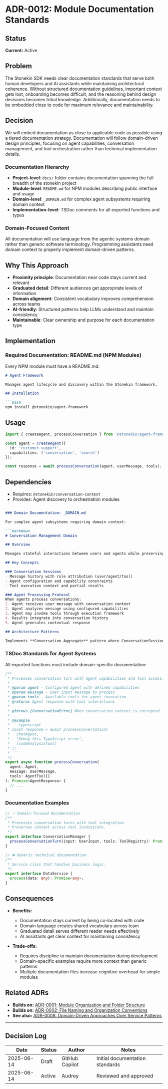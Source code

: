 # ADR-0012: Module Documentation Standards

## Status

**Current:** Active

## Problem

The Stonekin SDK needs clear documentation standards that serve both human developers and AI assistants while maintaining architectural coherence. Without structured documentation guidelines, important context gets lost, onboarding becomes difficult, and the reasoning behind design decisions becomes tribal knowledge. Additionally, documentation needs to be embedded close to code for maximum relevance and maintainability.

## Decision

We will embed documentation as close to applicable code as possible using a tiered documentation strategy. Documentation will follow domain-driven design principles, focusing on agent capabilities, conversation management, and tool orchestration rather than technical implementation details.

### Documentation Hierarchy

- **Project-level**: `docs/` folder contains documentation spanning the full breadth of the stonekin project
- **Module-level**: `README.md` for NPM modules describing public interface and usage
- **Domain-level**: `_DOMAIN.md` for complex agent subsystems requiring domain context
- **Implementation-level**: TSDoc comments for all exported functions and types

### Domain-Focused Content

All documentation will use language from the agentic systems domain rather than generic software terminology. Programming assistants need domain context to properly implement domain-driven patterns.

## Why This Approach

- **Proximity principle**: Documentation near code stays current and relevant
- **Graduated detail**: Different audiences get appropriate levels of information
- **Domain alignment**: Consistent vocabulary improves comprehension across teams
- **AI-friendly**: Structured patterns help LLMs understand and maintain consistency
- **Maintainable**: Clear ownership and purpose for each documentation type

## Implementation

### Required Documentation: README.md (NPM Modules)

Every NPM module must have a README.md:

```markdown
# Agent Framework

Manages agent lifecycle and discovery within the Stonekin framework.

## Installation

```bash
npm install @stonekin/agent-framework
```

## Usage

```typescript
import { createAgent, processConversation } from '@stonekin/agent-framework';

const agent = createAgent({
  id: 'customer-support',
  capabilities: ['conversation', 'search']
});

const response = await processConversation(agent, userMessage, tools);
```

## Dependencies

- Requires: `@stonekin/conversation-context`
- Provides: Agent discovery to orchestration modules

```markdown

### Domain Documentation: _DOMAIN.md

For complex agent subsystems requiring domain context:

```markdown
# Conversation Management Domain

## Overview

Manages stateful interactions between users and agents while preserving conversation boundaries.

## Key Concepts

### Conversation Sessions
- Message history with role attribution (user/agent/tool)
- Agent configuration and capability constraints  
- Tool execution context and partial results

### Agent Processing Protocol
When agents process conversations:
1. Agent receives user message with conversation context
2. Agent analyzes message using configured capabilities
3. Agent may invoke tools through execution framework
4. Results integrate into conversation history
5. Agent generates contextual response

## Architecture Patterns

Implements **Conversation Aggregate** pattern where ConversationSession is the aggregate root containing Messages as value objects.
```

### TSDoc Standards for Agent Systems

All exported functions must include domain-specific documentation:

```typescript
/**
 * Processes conversation turn with agent capabilities and tool access.
 * 
 * @param agent - Configured agent with defined capabilities
 * @param message - User input message to process
 * @param tools - Available tools for agent invocation
 * @returns Agent response with tool interactions
 * 
 * @throws {ConversationError} When conversation context is corrupted
 *
 * @example
 * ```typescript
 * const response = await processConversation(
 *   chatAgent,
 *   "Debug this TypeScript error",
 *   [codeAnalysisTool]
 * );
 * ```
 */
export async function processConversation(
  agent: Agent,
  message: UserMessage,
  tools: AgentTool[]
): Promise<AgentResponse> {
  // ...
}
```

### Documentation Examples

```typescript
// ✅ Domain-focused documentation
/**
 * Processes conversation turns with tool integration.
 * Preserves context across tool invocations.
 */
export interface ConversationManager {
  processConversationTurn(input: UserInput, tools: ToolRegistry): Promise<AgentResponse>;
}

// ❌ Generic technical documentation  
/**
 * Service class that handles business logic.
 */
export interface DataService {
  process(data: any): Promise<any>;
}
```

## Consequences

- **Benefits:**
  - Documentation stays current by being co-located with code
  - Domain language creates shared vocabulary across team
  - Graduated detail serves different reader needs effectively
  - AI assistants get clear context for maintaining consistency

- **Trade-offs:**
  - Requires discipline to maintain documentation during development
  - Domain-specific examples require more context than generic patterns
  - Multiple documentation files increase cognitive overhead for simple modules

## Related ADRs

- **Builds on:** [ADR-0001: Module Organization and Folder Structure](0001-module-organization.md)
- **Builds on:** [ADR-0002: File Naming and Organization Conventions](0002-file-organization.md)
- **See also:** [ADR-0008: Domain-Driven Approaches Over Service Patterns](0008-domain-driven-design.md)

---

## Decision Log

| Date | Status | Author | Notes |
|------|--------|--------|-------|
| 2025-06-14 | Draft | GitHub Copilot | Initial documentation standards |
| 2025-06-14 | Active | Audrey | Reviewed and approved |
